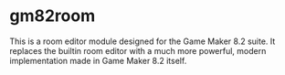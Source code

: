 # gm82room
This is a room editor module designed for the Game Maker 8.2 suite. It replaces
the builtin room editor with a much more powerful, modern implementation made in
Game Maker 8.2 itself.
